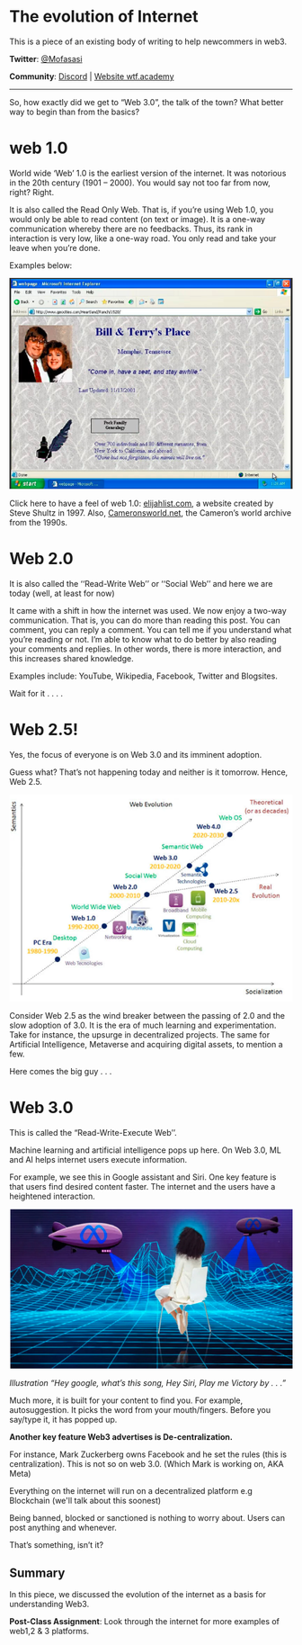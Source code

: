 # The evolution of Internet 

This is a piece of an existing body of writing to help newcommers in web3. 

**Twitter**: [@Mofasasi](https://twitter.com/mofasasi)

**Community**: [Discord](https://discord.gg/NszjsvgqkX) | [Website wtf.academy](https://wtf.academy)  

-----

So, how exactly did we get to “Web 3.0”, the talk of the town? What better way to begin than from the basics?

# web 1.0

World wide ‘Web’ 1.0 is the earliest version of the internet. It was notorious in the 20th century (1901 – 2000). You would say not too far from now, right? Right.

It is also called the Read Only Web. That is, if you’re using Web 1.0, you would only be able to read content (on text or image). It is a one-way communication whereby there are no feedbacks. Thus, its rank in interaction is very low, like a one-way road. You only read and take your leave when you’re done.

Examples below:

![example of web1](./img/1-1.png)

Click here to have a feel of web 1.0: [elijahlist.com](https://www.elijahlist.com/index.php), a website created by Steve Shultz in 1997. Also, [Cameronsworld.net](https://www.cameronsworld.net/), the Cameron’s world archive from the 1990s.

# Web 2.0

It is also called the ‘‘Read-Write Web’’ or ‘‘Social Web’’ and here we are today (well, at least for now)

It came with a shift in how the internet was used. We now enjoy a two-way communication. That is, you can do more than reading this post. You can comment, you can reply a comment. You can tell me if you understand what you’re reading or not. I’m able to know what to do better by also reading your comments and replies. In other words, there is more interaction, and this increases shared knowledge.

Examples include: YouTube, Wikipedia, Facebook, Twitter and Blogsites.

Wait for it . .  . .

# Web 2.5!

Yes, the focus of everyone is on Web 3.0 and its imminent adoption.

Guess what? That’s not happening today and neither is it tomorrow. Hence, Web 2.5.

![example of web2.5](./img/1-2.png)

Consider Web 2.5 as the wind breaker between the passing of 2.0 and the slow adoption of 3.0. It is the era of much learning and experimentation. Take for instance, the upsurge in decentralized projects. The same for Artificial Intelligence, Metaverse and acquiring digital assets, to mention a few.

Here comes the big guy . . .

# Web 3.0

This is called the “Read-Write-Execute Web’’.

Machine learning and artificial intelligence pops up here. On Web 3.0, ML and AI helps internet users execute information.

For example, we see this in Google assistant and Siri. One key feature is that users find desired content faster. The internet and the users have a heightened interaction.

![example of web2.5](./img/1-3.png)

*Illustration “Hey google, what’s this song, Hey Siri, Play me Victory by . . .”*

Much more, it is built for your content to find you. For example, autosuggestion. It picks the word from your mouth/fingers. Before you say/type it, it has popped up.

**Another key feature Web3 advertises is De-centralization.**

For instance, Mark Zuckerberg owns Facebook and he set the rules (this is centralization). This is not so on web 3.0. (Which Mark is working on, AKA Meta)

Everything on the internet will run on a decentralized platform e.g Blockchain (we'll talk about this soonest)

Being banned, blocked or sanctioned is nothing to worry about. Users can post anything and whenever.

That’s something, isn’t it?

## Summary

In this piece, we discussed the evolution of the internet as a basis for understanding Web3. 

**Post-Class Assignment**: Look through the internet for more examples of web1,2 & 3 platforms.

